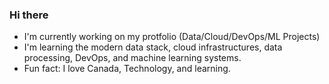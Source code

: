 ### Hi there

- I'm currently working on my protfolio (Data/Cloud/DevOps/ML Projects)
- I'm learning the modern data stack, cloud infrastructures, data processing, DevOps, and machine learning systems.
- Fun fact: I love Canada, Technology, and learning.

<!--
**Mregojos/MRegojos** is a ✨ _special_ ✨ repository because its `README.md` (this file) appears on your GitHub profile.

Here are some ideas to get you started:

- 🔭 I’m currently working on ...
- 🌱 I’m currently learning ...
- 👯 I’m looking to collaborate on ...
- 🤔 I’m looking for help with ...
- 💬 Ask me about ...
- 📫 How to reach me: ...
- 😄 Pronouns: ...
- ⚡ Fun fact: ...
-->
